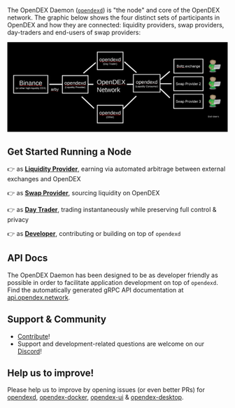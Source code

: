The OpenDEX Daemon ([`opendexd`](https://github.com/opendexnetwork/opendexd)) is "the node" and core of the OpenDEX network. The graphic below shows the four distinct sets of participants in OpenDEX and how they are connected: liquidity providers, swap providers, day-traders and end-users of swap providers:

![participants](docs/images/participants.png)

## Get Started Running a Node

👉 as [**Liquidity Provider**](Liquidity%20Provider%20Guide.md), earning via automated arbitrage between external exchanges and OpenDEX

👉 as [**Swap Provider**](Swap%20Provider%20Guide.md), sourcing liquidity on OpenDEX

👉 as [**Day Trader**](Day%20Trader%20Guide.md), trading instantaneously while preserving full control & privacy

👉 as [**Developer**](Developer%20Guide.md), contributing or building on top of `opendexd`

## API Docs

The OpenDEX Daemon has been designed to be as developer friendly as possible in order to facilitate application development on top of `opendexd`. Find the automatically generated gRPC API documentation at [api.opendex.network](https://api.opendex.network).

## Support & Community

* [Contribute](Contribute.md)!
* Support and development-related questions are welcome on our [Discord](https://discord.gg/RnXFHpn)!

## Help us to improve!

Please help us to improve by opening issues (or even better PRs) for [opendexd](https://github.com/opendexnetwork/opendexd), [opendex-docker](https://github.com/opendexnetwork/opendex-docker), [opendex-ui](https://github.com/opendexnetwork/opendex-ui) & [opendex-desktop](https://github.com/opendexnetwork/opendex-desktop).

